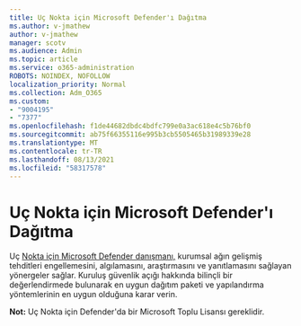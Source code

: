 ```yaml
---
title: Uç Nokta için Microsoft Defender'ı Dağıtma
ms.author: v-jmathew
author: v-jmathew
manager: scotv
ms.audience: Admin
ms.topic: article
ms.service: o365-administration
ROBOTS: NOINDEX, NOFOLLOW
localization_priority: Normal
ms.collection: Adm_O365
ms.custom:
- "9004195"
- "7377"
ms.openlocfilehash: f1de44682dbdc4bdfc799e0a3ac618e4c5b76bf0
ms.sourcegitcommit: ab75f66355116e995b3cb5505465b31989339e28
ms.translationtype: MT
ms.contentlocale: tr-TR
ms.lasthandoff: 08/13/2021
ms.locfileid: "58317578"
---
```

# <a name="deploy-microsoft-defender-for-endpoint"></a>Uç Nokta için Microsoft Defender'ı Dağıtma

Uç [Nokta için Microsoft Defender danışmanı,](https://go.microsoft.com/fwlink/?linkid=2146241) kurumsal ağın gelişmiş tehditleri engellemesini, algılamasını, araştırmasını ve yanıtlamasını sağlayan yönergeler sağlar. Kuruluş güvenlik açığı hakkında bilinçli bir değerlendirmede bulunarak en uygun dağıtım paketi ve yapılandırma yöntemlerinin en uygun olduğuna karar verin.

**Not:** Uç Nokta için Defender'da bir Microsoft Toplu Lisansı gereklidir.
